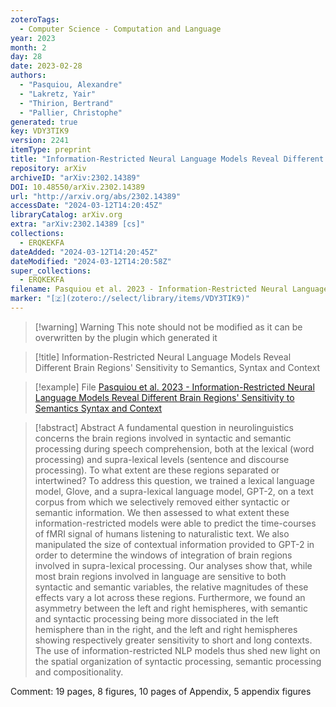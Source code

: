 ```yaml
---
zoteroTags:
  - Computer Science - Computation and Language
year: 2023
month: 2
day: 28
date: 2023-02-28
authors:
  - "Pasquiou, Alexandre"
  - "Lakretz, Yair"
  - "Thirion, Bertrand"
  - "Pallier, Christophe"
generated: true
key: VDY3TIK9
version: 2241
itemType: preprint
title: "Information-Restricted Neural Language Models Reveal Different Brain Regions' Sensitivity to Semantics, Syntax and Context"
repository: arXiv
archiveID: "arXiv:2302.14389"
DOI: 10.48550/arXiv.2302.14389
url: "http://arxiv.org/abs/2302.14389"
accessDate: "2024-03-12T14:20:45Z"
libraryCatalog: arXiv.org
extra: "arXiv:2302.14389 [cs]"
collections:
  - ERQKEKFA
dateAdded: "2024-03-12T14:20:45Z"
dateModified: "2024-03-12T14:20:58Z"
super_collections:
  - ERQKEKFA
filename: Pasquiou et al. 2023 - Information-Restricted Neural Language Models Reveal Different Brain Regions' Sensitivity to Semantics Syntax and Context
marker: "[🇿](zotero://select/library/items/VDY3TIK9)"
---
```


>[!warning] Warning
> This note should not be modified as it can be overwritten by the plugin which generated it

> [!title] Information-Restricted Neural Language Models Reveal Different Brain Regions' Sensitivity to Semantics, Syntax and Context

> [!example] File
> [Pasquiou et al. 2023 - Information-Restricted Neural Language Models Reveal Different Brain Regions' Sensitivity to Semantics Syntax and Context](Pasquiou%20et%20al.%202023%20-%20Information-Restricted%20Neural%20Language%20Models%20Reveal%20Different%20Brain%20Regions'%20Sensitivity%20to%20Semantics%20Syntax%20and%20Context.pdf)

> [!abstract] Abstract
> A fundamental question in neurolinguistics concerns the brain regions involved in syntactic and semantic processing during speech comprehension, both at the lexical (word processing) and supra-lexical levels (sentence and discourse processing). To what extent are these regions separated or intertwined? To address this question, we trained a lexical language model, Glove, and a supra-lexical language model, GPT-2, on a text corpus from which we selectively removed either syntactic or semantic information. We then assessed to what extent these information-restricted models were able to predict the time-courses of fMRI signal of humans listening to naturalistic text. We also manipulated the size of contextual information provided to GPT-2 in order to determine the windows of integration of brain regions involved in supra-lexical processing. Our analyses show that, while most brain regions involved in language are sensitive to both syntactic and semantic variables, the relative magnitudes of these effects vary a lot across these regions. Furthermore, we found an asymmetry between the left and right hemispheres, with semantic and syntactic processing being more dissociated in the left hemisphere than in the right, and the left and right hemispheres showing respectively greater sensitivity to short and long contexts. The use of information-restricted NLP models thus shed new light on the spatial organization of syntactic processing, semantic processing and compositionality.

Comment: 19 pages, 8 figures, 10 pages of Appendix, 5 appendix figures

